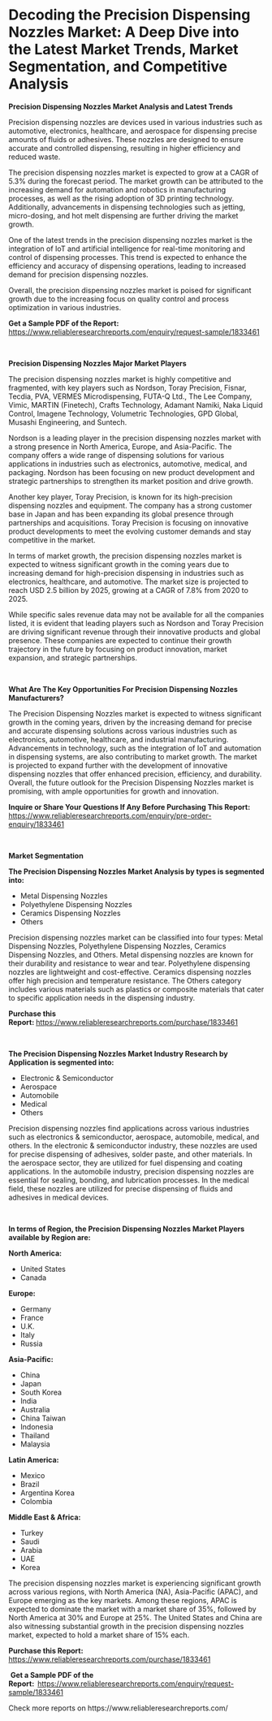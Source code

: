 <p><h1>Decoding the Precision Dispensing Nozzles Market: A Deep Dive into the Latest Market Trends, Market Segmentation, and Competitive Analysis</h1></p><p><strong>Precision Dispensing Nozzles Market Analysis and Latest Trends</strong></p>
<p><p>Precision dispensing nozzles are devices used in various industries such as automotive, electronics, healthcare, and aerospace for dispensing precise amounts of fluids or adhesives. These nozzles are designed to ensure accurate and controlled dispensing, resulting in higher efficiency and reduced waste.</p><p>The precision dispensing nozzles market is expected to grow at a CAGR of 5.3% during the forecast period. The market growth can be attributed to the increasing demand for automation and robotics in manufacturing processes, as well as the rising adoption of 3D printing technology. Additionally, advancements in dispensing technologies such as jetting, micro-dosing, and hot melt dispensing are further driving the market growth.</p><p>One of the latest trends in the precision dispensing nozzles market is the integration of IoT and artificial intelligence for real-time monitoring and control of dispensing processes. This trend is expected to enhance the efficiency and accuracy of dispensing operations, leading to increased demand for precision dispensing nozzles.</p><p>Overall, the precision dispensing nozzles market is poised for significant growth due to the increasing focus on quality control and process optimization in various industries.</p></p>
<p><strong>Get a Sample PDF of the Report:&nbsp;</strong> <a href="https://www.reliableresearchreports.com/enquiry/request-sample/1833461">https://www.reliableresearchreports.com/enquiry/request-sample/1833461</a></p>
<p>&nbsp;</p>
<p><strong>Precision Dispensing Nozzles Major Market Players</strong></p>
<p><p>The precision dispensing nozzles market is highly competitive and fragmented, with key players such as Nordson, Toray Precision, Fisnar, Tecdia, PVA, VERMES Microdispensing, FUTA-Q Ltd., The Lee Company, Vimic, MARTIN (Finetech), Crafts Technology, Adamant Namiki, Naka Liquid Control, Imagene Technology, Volumetric Technologies, GPD Global, Musashi Engineering, and Suntech.</p><p>Nordson is a leading player in the precision dispensing nozzles market with a strong presence in North America, Europe, and Asia-Pacific. The company offers a wide range of dispensing solutions for various applications in industries such as electronics, automotive, medical, and packaging. Nordson has been focusing on new product development and strategic partnerships to strengthen its market position and drive growth.</p><p>Another key player, Toray Precision, is known for its high-precision dispensing nozzles and equipment. The company has a strong customer base in Japan and has been expanding its global presence through partnerships and acquisitions. Toray Precision is focusing on innovative product developments to meet the evolving customer demands and stay competitive in the market.</p><p>In terms of market growth, the precision dispensing nozzles market is expected to witness significant growth in the coming years due to increasing demand for high-precision dispensing in industries such as electronics, healthcare, and automotive. The market size is projected to reach USD 2.5 billion by 2025, growing at a CAGR of 7.8% from 2020 to 2025.</p><p>While specific sales revenue data may not be available for all the companies listed, it is evident that leading players such as Nordson and Toray Precision are driving significant revenue through their innovative products and global presence. These companies are expected to continue their growth trajectory in the future by focusing on product innovation, market expansion, and strategic partnerships.</p></p>
<p>&nbsp;</p>
<p><strong>What Are The Key Opportunities For Precision Dispensing Nozzles Manufacturers?</strong></p>
<p><p>The Precision Dispensing Nozzles market is expected to witness significant growth in the coming years, driven by the increasing demand for precise and accurate dispensing solutions across various industries such as electronics, automotive, healthcare, and industrial manufacturing. Advancements in technology, such as the integration of IoT and automation in dispensing systems, are also contributing to market growth. The market is projected to expand further with the development of innovative dispensing nozzles that offer enhanced precision, efficiency, and durability. Overall, the future outlook for the Precision Dispensing Nozzles market is promising, with ample opportunities for growth and innovation.</p></p>
<p><strong>Inquire or Share Your Questions If Any Before Purchasing This Report:</strong> <a href="https://www.reliableresearchreports.com/enquiry/pre-order-enquiry/1833461">https://www.reliableresearchreports.com/enquiry/pre-order-enquiry/1833461</a></p>
<p>&nbsp;</p>
<p><strong>Market Segmentation</strong></p>
<p><strong>The Precision Dispensing Nozzles Market Analysis by types is segmented into:</strong></p>
<p><ul><li>Metal Dispensing Nozzles</li><li>Polyethylene Dispensing Nozzles</li><li>Ceramics Dispensing Nozzles</li><li>Others</li></ul></p>
<p><p>Precision dispensing nozzles market can be classified into four types: Metal Dispensing Nozzles, Polyethylene Dispensing Nozzles, Ceramics Dispensing Nozzles, and Others. Metal dispensing nozzles are known for their durability and resistance to wear and tear. Polyethylene dispensing nozzles are lightweight and cost-effective. Ceramics dispensing nozzles offer high precision and temperature resistance. The Others category includes various materials such as plastics or composite materials that cater to specific application needs in the dispensing industry.</p></p>
<p><strong>Purchase this Report:&nbsp;</strong><a href="https://www.reliableresearchreports.com/purchase/1833461">https://www.reliableresearchreports.com/purchase/1833461</a></p>
<p>&nbsp;</p>
<p><strong>The Precision Dispensing Nozzles Market Industry Research by Application is segmented into:</strong></p>
<p><ul><li>Electronic & Semiconductor</li><li>Aerospace</li><li>Automobile</li><li>Medical</li><li>Others</li></ul></p>
<p><p>Precision dispensing nozzles find applications across various industries such as electronics & semiconductor, aerospace, automobile, medical, and others. In the electronic & semiconductor industry, these nozzles are used for precise dispensing of adhesives, solder paste, and other materials. In the aerospace sector, they are utilized for fuel dispensing and coating applications. In the automobile industry, precision dispensing nozzles are essential for sealing, bonding, and lubrication processes. In the medical field, these nozzles are utilized for precise dispensing of fluids and adhesives in medical devices.</p></p>
<p>&nbsp;</p>
<p><strong>In terms of Region, the Precision Dispensing Nozzles Market Players available by Region are:</strong></p>
<p>
    <p> <strong> North America: </strong>
        <ul>
            <li>United States</li>
            <li>Canada</li>
        </ul>
        </p> 
    <p> <strong> Europe: </strong>
        <ul>
            <li>Germany</li>
            <li>France</li>
            <li>U.K.</li>
            <li>Italy</li>
            <li>Russia</li>
        </ul>
        </p> 
    <p> <strong> Asia-Pacific: </strong>
        <ul>
            <li>China</li>
            <li>Japan</li>
            <li>South Korea</li>
            <li>India</li>
            <li>Australia</li>
            <li>China Taiwan</li>
            <li>Indonesia</li>
            <li>Thailand</li>
            <li>Malaysia</li>
        </ul>
        </p> 
    <p> <strong> Latin America: </strong>
        <ul>
            <li>Mexico</li>
            <li>Brazil</li>
            <li>Argentina Korea</li>
            <li>Colombia</li>
        </ul>
        </p> 
    <p> <strong> Middle East & Africa: </strong>
        <ul>
            <li>Turkey</li>
            <li>Saudi</li>
            <li>Arabia</li>
            <li>UAE</li>
            <li>Korea</li>
        </ul>
    </p>
    </p>
<p><p>The precision dispensing nozzles market is experiencing significant growth across various regions, with North America (NA), Asia-Pacific (APAC), and Europe emerging as the key markets. Among these regions, APAC is expected to dominate the market with a market share of 35%, followed by North America at 30% and Europe at 25%. The United States and China are also witnessing substantial growth in the precision dispensing nozzles market, expected to hold a market share of 15% each.</p></p>
<p><strong>Purchase this Report: </strong><a href="https://www.reliableresearchreports.com/purchase/1833461">https://www.reliableresearchreports.com/purchase/1833461</a></p>
<p>&nbsp;<strong>Get a Sample PDF of the Report:&nbsp;&nbsp;</strong><a href="https://www.reliableresearchreports.com/enquiry/request-sample/1833461">https://www.reliableresearchreports.com/enquiry/request-sample/1833461</a></p>
<p><strong></strong></p>
<p>Check more reports on https://www.reliableresearchreports.com/</p>